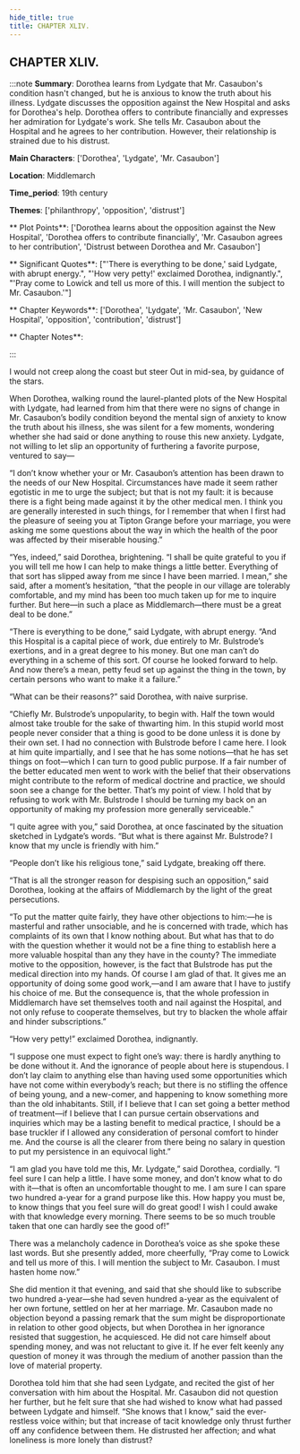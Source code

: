 ```yaml
---
hide_title: true
title: CHAPTER XLIV.
---
```

## CHAPTER XLIV.
:::note
**Summary**:
Dorothea learns from Lydgate that Mr. Casaubon's condition hasn't changed, but he is anxious to know the truth about his illness. Lydgate discusses the opposition against the New Hospital and asks for Dorothea's help. Dorothea offers to contribute financially and expresses her admiration for Lydgate's work. She tells Mr. Casaubon about the Hospital and he agrees to her contribution. However, their relationship is strained due to his distrust.

**Main Characters**:
['Dorothea', 'Lydgate', 'Mr. Casaubon']

**Location**:
Middlemarch

**Time_period**:
19th century

**Themes**:
['philanthropy', 'opposition', 'distrust']

** Plot Points**:
['Dorothea learns about the opposition against the New Hospital', 'Dorothea offers to contribute financially', 'Mr. Casaubon agrees to her contribution', 'Distrust between Dorothea and Mr. Casaubon']

** Significant Quotes**:
["'There is everything to be done,' said Lydgate, with abrupt energy.", "'How very petty!' exclaimed Dorothea, indignantly.", "'Pray come to Lowick and tell us more of this. I will mention the subject to Mr. Casaubon.'"]

** Chapter Keywords**:
['Dorothea', 'Lydgate', 'Mr. Casaubon', 'New Hospital', 'opposition', 'contribution', 'distrust']

** Chapter Notes**:

:::


I would not creep along the coast but steer Out in mid-sea, by guidance of the stars. 

When Dorothea, walking round the laurel-planted plots of the New Hospital with Lydgate, had learned from him that there were no signs of change in Mr. Casaubon’s bodily condition beyond the mental sign of anxiety to know the truth about his illness, she was silent for a few moments, wondering whether she had said or done anything to rouse this new anxiety. Lydgate, not willing to let slip an opportunity of furthering a favorite purpose, ventured to say— 

“I don’t know whether your or Mr. Casaubon’s attention has been drawn to the needs of our New Hospital. Circumstances have made it seem rather egotistic in me to urge the subject; but that is not my fault: it is because there is a fight being made against it by the other medical men. I think you are generally interested in such things, for I remember that when I first had the pleasure of seeing you at Tipton Grange before your marriage, you were asking me some questions about the way in which the health of the poor was affected by their miserable housing.” 

“Yes, indeed,” said Dorothea, brightening. “I shall be quite grateful to you if you will tell me how I can help to make things a little better. Everything of that sort has slipped away from me since I have been married. I mean,” she said, after a moment’s hesitation, “that the people in our village are tolerably comfortable, and my mind has been too much taken up for me to inquire further. But here—in such a place as Middlemarch—there must be a great deal to be done.” 

“There is everything to be done,” said Lydgate, with abrupt energy. “And this Hospital is a capital piece of work, due entirely to Mr. Bulstrode’s exertions, and in a great degree to his money. But one man can’t do everything in a scheme of this sort. Of course he looked forward to help. And now there’s a mean, petty feud set up against the thing in the town, by certain persons who want to make it a failure.” 

“What can be their reasons?” said Dorothea, with naive surprise. 

“Chiefly Mr. Bulstrode’s unpopularity, to begin with. Half the town would almost take trouble for the sake of thwarting him. In this stupid world most people never consider that a thing is good to be done unless it is done by their own set. I had no connection with Bulstrode before I came here. I look at him quite impartially, and I see that he has some notions—that he has set things on foot—which I can turn to good public purpose. If a fair number of the better educated men went to work with the belief that their observations might contribute to the reform of medical doctrine and practice, we should soon see a change for the better. That’s my point of view. I hold that by refusing to work with Mr. Bulstrode I should be turning my back on an opportunity of making my profession more generally serviceable.” 

“I quite agree with you,” said Dorothea, at once fascinated by the situation sketched in Lydgate’s words. “But what is there against Mr. Bulstrode? I know that my uncle is friendly with him.” 

“People don’t like his religious tone,” said Lydgate, breaking off there. 

“That is all the stronger reason for despising such an opposition,” said Dorothea, looking at the affairs of Middlemarch by the light of the great persecutions. 

“To put the matter quite fairly, they have other objections to him:—he is masterful and rather unsociable, and he is concerned with trade, which has complaints of its own that I know nothing about. But what has that to do with the question whether it would not be a fine thing to establish here a more valuable hospital than any they have in the county? The immediate motive to the opposition, however, is the fact that Bulstrode has put the medical direction into my hands. Of course I am glad of that. It gives me an opportunity of doing some good work,—and I am aware that I have to justify his choice of me. But the consequence is, that the whole profession in Middlemarch have set themselves tooth and nail against the Hospital, and not only refuse to cooperate themselves, but try to blacken the whole affair and hinder subscriptions.” 

“How very petty!” exclaimed Dorothea, indignantly. 

“I suppose one must expect to fight one’s way: there is hardly anything to be done without it. And the ignorance of people about here is stupendous. I don’t lay claim to anything else than having used some opportunities which have not come within everybody’s reach; but there is no stifling the offence of being young, and a new-comer, and happening to know something more than the old inhabitants. Still, if I believe that I can set going a better method of treatment—if I believe that I can pursue certain observations and inquiries which may be a lasting benefit to medical practice, I should be a base truckler if I allowed any consideration of personal comfort to hinder me. And the course is all the clearer from there being no salary in question to put my persistence in an equivocal light.” 

“I am glad you have told me this, Mr. Lydgate,” said Dorothea, cordially. “I feel sure I can help a little. I have some money, and don’t know what to do with it—that is often an uncomfortable thought to me. I am sure I can spare two hundred a-year for a grand purpose like this. How happy you must be, to know things that you feel sure will do great good! I wish I could awake with that knowledge every morning. There seems to be so much trouble taken that one can hardly see the good of!” 

There was a melancholy cadence in Dorothea’s voice as she spoke these last words. But she presently added, more cheerfully, “Pray come to Lowick and tell us more of this. I will mention the subject to Mr. Casaubon. I must hasten home now.” 

She did mention it that evening, and said that she should like to subscribe two hundred a-year—she had seven hundred a-year as the equivalent of her own fortune, settled on her at her marriage. Mr. Casaubon made no objection beyond a passing remark that the sum might be disproportionate in relation to other good objects, but when Dorothea in her ignorance resisted that suggestion, he acquiesced. He did not care himself about spending money, and was not reluctant to give it. If he ever felt keenly any question of money it was through the medium of another passion than the love of material property. 

Dorothea told him that she had seen Lydgate, and recited the gist of her conversation with him about the Hospital. Mr. Casaubon did not question her further, but he felt sure that she had wished to know what had passed between Lydgate and himself. “She knows that I know,” said the ever-restless voice within; but that increase of tacit knowledge only thrust further off any confidence between them. He distrusted her affection; and what loneliness is more lonely than distrust? 

